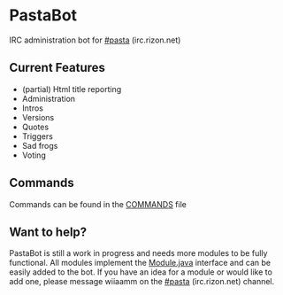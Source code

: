 # PastaBot
IRC administration bot for [#pasta](irc://irc.rizon.net/#pasta) (irc.rizon.net)

## Current Features
- (partial) Html title reporting
- Administration
- Intros
- Versions
- Quotes
- Triggers
- Sad frogs
- Voting

## Commands
Commands can be found in the [COMMANDS](COMMANDS.md) file

## Want to help?
PastaBot is still a work in progress and needs more modules to be fully functional. 
All modules implement the [Module.java](Module.java) interface and can be easily added to the bot.
If you have an idea for a module or would like to add one, please message wiiaamm on the [#pasta](irc://irc.rizon.net/#pasta) (irc.rizon.net) channel.
